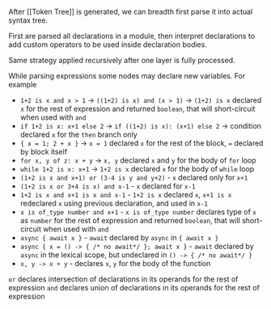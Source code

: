 After [[Token Tree]] is generated, we can breadth first parse it into actual syntax tree.

First are parsed all declarations in a module, then interpret declarations to add custom operators to be used inside declaration bodies.

Same strategy applied recursively after one layer is fully processed.

While parsing expressions some nodes may declare new variables. For example
* `1+2 is x and x > 1` -> `((1+2) is x) and (x > 1)` -> `(1+2) is x` declared `x` for the rest of expression and returned `boolean`, that will short-circuit when used with `and`
* `if 1+2 is x: x+1 else 2` -> `if ((1+2) is x): (x+1) else 2` -> condition declared `x` for the `then` branch only
* `{ x = 1; 2 + x }` -> `x = 1` declared `x` for the rest of the block, `=` declared by block itself
* `for x, y of z: x + y` -> `x, y` declared `x` and `y` for the body of `for` loop
* `while 1+2 is x: x+1` -> `1+2 is x` declared `x` for the body of `while` loop
* `(1+2 is x and x+1) or (3-4 is y and y+2)` - `x` declared only for `x+1`
* `(1+2 is x or 3+4 is x) and x-1` - `x` declared for `x-1`
* `1+2 is x and x+1 is x and x-1` - `1+2 is x` declared `x`, `x+1 is x` redeclared `x` using previous declaration, and used in `x-1`
* `x is of_type number and x+1` - `x is of_type number` declares type of `x` as `number` for the rest of expression and returned `boolean`, that will short-circuit when used with `and`
* `async { await x }` - `await` declared by `async` in `{ await x }`
* `async { x = () -> { /* no await*/ }; await x }` - `await` declared by `async` in the lexical scope, but undeclared in `() -> { /* no await*/ }`
* `x, y -> x + y` - declares `x`, `y` for the body of the function

`or` declares intersection of declarations in its operands for the rest of expression
`and` declares union of declarations in its operands for the rest of expression